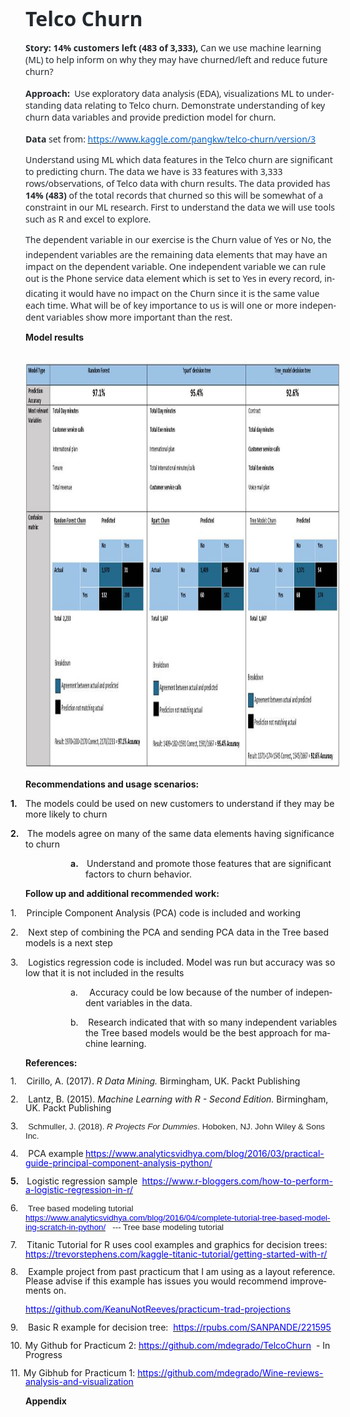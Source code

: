 
</head>

<body lang=EN-US link="#000000" vlink="#954F72" style='tab-interval:.5in'>

<div class=WordSection1>

<p class=MsoNormal style='mso-margin-top-alt:auto;margin-bottom:12.0pt'><b><span
style='font-size:24.0pt;font-family:"Segoe UI",sans-serif;color:#24292E'>Telco
Churn</span></b></p>

<p class=MsoNormal style='mso-margin-top-alt:auto;margin-bottom:12.0pt'><b><span
style='font-family:"Segoe UI",sans-serif;color:#24292E'>Story: 14% customers
left (483 of 3,333), </span></b><span style='font-family:"Segoe UI",sans-serif;
color:#24292E'>Can we use machine learning (ML) to help inform on why they may
have churned/left and reduce future churn?<b> </b></span></p>

<p class=MsoNormal style='mso-margin-top-alt:auto;margin-bottom:12.0pt'><b><span
style='font-family:"Segoe UI",sans-serif;color:#24292E'>Approach:</span></b><span
style='font-family:"Segoe UI",sans-serif;color:#24292E'>&nbsp; Use exploratory
data analysis (EDA), visualizations ML to understanding data relating to Telco
churn. Demonstrate understanding of key churn data variables and provide
prediction model for churn.</span></p>

<p class=MsoNormal style='mso-margin-top-alt:auto;mso-margin-bottom-alt:auto'><b><span
style='font-family:"Segoe UI",sans-serif;color:#24292E'>Data</span></b><span
style='font-family:"Segoe UI",sans-serif;color:#24292E'> set from: <a
href="https://www.kaggle.com/pangkw/telco-churn/version/3"><span
style='color:#0366D6'>https://www.kaggle.com/pangkw/telco-churn/version/3</span></a></span></p>

<p class=MsoNormal style='mso-margin-top-alt:auto;mso-margin-bottom-alt:auto'><span
style='font-family:"Segoe UI",sans-serif;color:#24292E'>Understand using ML
which data features in the Telco churn are significant to predicting churn. The
data we have is 33 features with 3,333 rows/observations, of Telco data with
churn results. The data provided has <b>14% (483)</b> of the total records that
churned so this will be somewhat of a constraint in our ML research. First to
understand the data we will use tools such as R and excel to explore. </span></p>

<p class=MsoNormal style='mso-margin-top-alt:auto;mso-margin-bottom-alt:auto'><span
style='font-family:"Segoe UI",sans-serif;color:#24292E'>The dependent variable
in our exercise is the Churn value of Yes or No, the independent variables
are the remaining data elements that may have an impact on the dependent
variable. One independent variable we can rule out is the Phone service data
element which is set to Yes in every record, indicating it would have no
impact on the Churn since it is the same value each time. What will be of key
importance to us is will one or more independent variables show more important
than the rest.</span></p>

<p class=MsoNormal style='mso-margin-top-alt:auto;mso-margin-bottom-alt:auto'><b>Model
results</b></p>

<p class=MsoNormal style='mso-margin-top-alt:auto;mso-margin-bottom-alt:auto'>&nbsp;<span
style='mso-no-proof:yes'><!--[if gte vml 1]><v:shapetype id="_x0000_t75"
 coordsize="21600,21600" o:spt="75" o:preferrelative="t" path="m@4@5l@4@11@9@11@9@5xe"
 filled="f" stroked="f">
 <v:stroke joinstyle="miter"/>
 <v:formulas>
  <v:f eqn="if lineDrawn pixelLineWidth 0"/>
  <v:f eqn="sum @0 1 0"/>
  <v:f eqn="sum 0 0 @1"/>
  <v:f eqn="prod @2 1 2"/>
  <v:f eqn="prod @3 21600 pixelWidth"/>
  <v:f eqn="prod @3 21600 pixelHeight"/>
  <v:f eqn="sum @0 0 1"/>
  <v:f eqn="prod @6 1 2"/>
  <v:f eqn="prod @7 21600 pixelWidth"/>
  <v:f eqn="sum @8 21600 0"/>
  <v:f eqn="prod @7 21600 pixelHeight"/>
  <v:f eqn="sum @10 21600 0"/>
 </v:formulas>
 <v:path o:extrusionok="f" gradientshapeok="t" o:connecttype="rect"/>
 <o:lock v:ext="edit" aspectratio="t"/>
</v:shapetype><v:shape id="Picture_x0020_1" o:spid="_x0000_i1041" type="#_x0000_t75"
 style='width:834pt;height:487.5pt;visibility:visible;mso-wrap-style:square'>
 <v:imagedata src="README_files/image001.png" o:title=""/>
</v:shape><![endif]--><![if !vml]><img border=0 width=1112 height=650
src="README_files/image002.jpg" v:shapes="Picture_x0020_1"><![endif]></span></p>

<p class=MsoNormal style='mso-margin-top-alt:auto;mso-margin-bottom-alt:auto'><b>Recommendations
and usage scenarios:</b></p>

<p class=MsoListParagraph style='text-indent:-.25in'><b>1.</b><b><span
style='font-size:7.0pt'>&nbsp;&nbsp;&nbsp;&nbsp;&nbsp; </span></b>The models
could be used on new customers to understand if they may be more likely to
churn</p>

<p class=MsoListParagraph style='text-indent:-.25in'><b>2.</b><b><span
style='font-size:7.0pt'>&nbsp;&nbsp;&nbsp;&nbsp;&nbsp; </span></b>The models
agree on many of the same data elements having significance to churn</p>

<p class=MsoListParagraph style='margin-left:1.0in;text-indent:-.25in'><b>a.</b><b><span
style='font-size:7.0pt'>&nbsp;&nbsp;&nbsp;&nbsp;&nbsp; </span></b>Understand
and promote those features that are significant factors to churn behavior.</p>

<p class=MsoNormal style='mso-margin-top-alt:auto;mso-margin-bottom-alt:auto'><b>Follow
up and additional recommended work:</b></p>

<p class=MsoListParagraph style='text-indent:-.25in'>1.<span style='font-size:
7.0pt'>&nbsp;&nbsp;&nbsp;&nbsp;&nbsp; </span>Principle Component Analysis (PCA)
code is included and working</p>

<p class=MsoListParagraph style='text-indent:-.25in'>2.<span style='font-size:
7.0pt'>&nbsp;&nbsp;&nbsp;&nbsp;&nbsp; </span>Next step of combining the PCA and
sending PCA data in the Tree based models is a next step</p>

<p class=MsoListParagraph style='text-indent:-.25in'>3.<span style='font-size:
7.0pt'>&nbsp;&nbsp;&nbsp;&nbsp;&nbsp; </span>Logistics regression code is
included. Model was run but accuracy was so low that it is not included in the
results</p>

<p class=MsoListParagraph style='margin-left:1.0in;text-indent:-.25in'>a.<span
style='font-size:7.0pt'>&nbsp;&nbsp;&nbsp;&nbsp;&nbsp;&nbsp; </span>Accuracy
could be low because of the number of independent variables in the data. </p>

<p class=MsoListParagraph style='margin-left:1.0in;text-indent:-.25in'>b.<span
style='font-size:7.0pt'>&nbsp;&nbsp;&nbsp;&nbsp;&nbsp; </span>Research
indicated that with so many independent variables the Tree based models would
be the best approach for machine learning.</p>

<p class=MsoNormal style='mso-margin-top-alt:auto;mso-margin-bottom-alt:auto'><b>References:</b></p>

<p class=MsoListParagraph style='margin-bottom:8.0pt;text-indent:-.25in;
line-height:105%'>1.<span style='font-size:7.0pt;line-height:105%'>&nbsp;&nbsp;&nbsp;&nbsp;&nbsp;
</span><span class=SpellE>Cirillo</span>, A. (2017). <i>R Data Mining.</i>
Birmingham, UK. <span class=SpellE>Packt</span> Publishing</p>

<p class=MsoListParagraph style='margin-bottom:8.0pt;text-indent:-.25in;
line-height:105%'>2.<span style='font-size:7.0pt;line-height:105%'>&nbsp;&nbsp;&nbsp;&nbsp;&nbsp;
</span>Lantz, B. (2015). <i>Machine Learning with R - Second Edition.</i>
Birmingham, UK. <span class=SpellE>Packt</span> Publishing</p>

<p class=MsoListParagraph style='margin-bottom:8.0pt;text-indent:-.25in;
line-height:105%'>3.<span style='font-size:7.0pt;line-height:105%'>&nbsp;&nbsp;&nbsp;&nbsp;&nbsp;
</span><span class=SpellE><span style='font-size:10.0pt;line-height:105%;
font-family:"Arial",sans-serif;color:#222222;background:white'>Schmuller</span></span><span
style='font-size:10.0pt;line-height:105%;font-family:"Arial",sans-serif;
color:#222222;background:white'>, J. (2018). <i>R Projects <span class=GramE>For</span>
Dummies</i>. Hoboken, NJ. John Wiley &amp; Sons Inc.</span></p>

<p class=MsoListParagraph style='margin-bottom:8.0pt;text-indent:-.25in;
line-height:105%'>4.<span style='font-size:7.0pt;line-height:105%'>&nbsp;&nbsp;&nbsp;&nbsp;&nbsp;
</span>PCA example<b> </b><span class=MsoHyperlink><a
href="https://www.analyticsvidhya.com/blog/2016/03/practical-guide-principal-component-analysis-python/"><u><span
style='color:blue'>https://www.analyticsvidhya.com/blog/2016/03/practical-guide-principal-component-analysis-python/</span></u></a></span></p>

<p class=MsoListParagraph style='margin-bottom:8.0pt;text-indent:-.25in;
line-height:105%'><b>5.</b><b><span style='font-size:7.0pt;line-height:105%'>&nbsp;&nbsp;&nbsp;&nbsp;&nbsp;
</span></b>Logistic regression <span class=GramE>sample <b>&nbsp;</b></span><span
class=MsoHyperlink><a
href="https://www.r-bloggers.com/how-to-perform-a-logistic-regression-in-r/"><u><span
style='color:blue'>https://www.r-bloggers.com/how-to-perform-a-logistic-regression-in-r/</span></u></a></span></p>

<p class=MsoListParagraph style='margin-bottom:8.0pt;text-indent:-.25in;
line-height:105%'>6.<span style='font-size:7.0pt;line-height:105%'>&nbsp;&nbsp;&nbsp;&nbsp;&nbsp;
</span><span style='font-size:10.0pt;line-height:105%;font-family:"Arial",sans-serif;
color:#222222;background:white'>Tree based modeling tutorial </span><span
class=MsoHyperlink><span style='font-size:10.0pt;line-height:105%;font-family:
"Arial",sans-serif;background:white'><a
href="https://www.analyticsvidhya.com/blog/2016/04/complete-tutorial-tree-based-modeling-scratch-in-python/"><u><span
style='color:blue'>https://www.analyticsvidhya.com/blog/2016/04/complete-tutorial-tree-based-modeling-scratch-in-python/</span></u></a></span></span><span
style='font-size:10.0pt;line-height:105%;font-family:"Arial",sans-serif;
color:#222222;background:white'>&nbsp;&nbsp; --- Tree base modeling tutorial</span></p>

<p class=MsoListParagraph style='margin-bottom:8.0pt;text-indent:-.25in;
line-height:105%'>7.<span style='font-size:7.0pt;line-height:105%'>&nbsp;&nbsp;&nbsp;&nbsp;&nbsp;
</span>Titanic Tutorial for R uses cool examples and graphics for decision
trees: <span class=MsoHyperlink><a
href="https://trevorstephens.com/kaggle-titanic-tutorial/getting-started-with-r/"><u><span
style='color:blue'>https://trevorstephens.com/kaggle-titanic-tutorial/getting-started-with-r/</span></u></a></span></p>

<p class=MsoListParagraph style='margin-bottom:8.0pt;text-indent:-.25in;
line-height:105%'>8.<span style='font-size:7.0pt;line-height:105%'>&nbsp;&nbsp;&nbsp;&nbsp;&nbsp;
</span>Example project from past practicum that I am using as a layout
reference. Please advise if this example has issues you would recommend
improvements on. </p>

<p class=MsoListParagraph><span class=MsoHyperlink><a
href="https://github.com/KeanuNotReeves/practicum-trad-projections"><u><span
style='color:blue'>https://github.com/KeanuNotReeves/practicum-trad-projections</span></u></a></span></p>

<p class=MsoListParagraph style='margin-bottom:8.0pt;text-indent:-.25in;
line-height:105%'><span class=MsoHyperlink>9.</span><span class=MsoHyperlink><span
style='font-size:7.0pt;line-height:105%'>&nbsp;&nbsp;&nbsp;&nbsp;&nbsp; </span></span>Basic
R example for decision tree:&nbsp; <span class=MsoHyperlink><a
href="https://rpubs.com/SANPANDE/221595"><u><span style='color:blue'>https://rpubs.com/SANPANDE/221595</span></u></a></span></p>

<p class=MsoListParagraph style='margin-bottom:8.0pt;text-indent:-.25in;
line-height:105%'>10.<span style='font-size:7.0pt;line-height:105%'>&nbsp; </span>My
<span class=SpellE>Github</span> for Practicum 2: <span class=MsoHyperlink><a
href="https://github.com/mdegrado/TelcoChurn"><u><span style='color:blue'>https://github.com/mdegrado/TelcoChurn</span></u></a></span>&nbsp;
- In Progress</p>

<p class=MsoListParagraph style='margin-bottom:8.0pt;text-indent:-.25in;
line-height:105%'>11.<span style='font-size:7.0pt;line-height:105%'>&nbsp; </span>My
<span class=SpellE>Gibhub</span> for Practicum 1: <span class=MsoHyperlink><a
href="https://github.com/mdegrado/Wine-reviews-analysis-and-visualization"><u><span
style='color:blue'>https://github.com/mdegrado/Wine-reviews-analysis-and-visualization</span></u></a></span>
</p>

<p class=MsoNormal style='mso-margin-top-alt:auto;mso-margin-bottom-alt:auto'><b>Appendix</b></p>

<p class=MsoNormal style='mso-margin-top-alt:auto;mso-margin-bottom-alt:auto'><b>&nbsp;</b></p>

<p class=MsoNormal style='mso-margin-top-alt:auto;mso-margin-bottom-alt:auto'><b>

</body>

</html>
